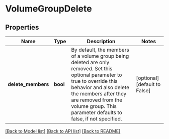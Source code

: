 # VolumeGroupDelete

## Properties
Name | Type | Description | Notes
------------ | ------------- | ------------- | -------------
**delete_members** | **bool** | By default, the members of a volume group being deleted are only removed. Set this optional parameter to true to override this behavior and also delete the members after they are removed from the volume group. This parameter defaults to false, if not specified. | [optional] [default to False]

[[Back to Model list]](../README.md#documentation-for-models) [[Back to API list]](../README.md#documentation-for-api-endpoints) [[Back to README]](../README.md)


